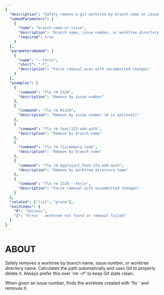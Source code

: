 ```yaml
---
{
  "description": "Safely remove a git worktree by branch name or issue number",
  "namedParameters": [
    {
      "name": "branch-name-or-issue",
      "description": "Branch name, issue number, or worktree directory name to remove",
      "required": true
    }
  ],
  "parametersNamed": [
    {
      "name": "--force",
      "short": "-f",
      "description": "Force removal even with uncommitted changes"
    }
  ],
  "examples": [
    {
      "command": "flo rm 1320",
      "description": "Remove by issue number"
    },
    {
      "command": "flo rm #1320",
      "description": "Remove by issue number (# is optional)"
    },
    {
      "command": "flo rm feat/123-add-auth",
      "description": "Remove by branch name"
    },
    {
      "command": "flo rm fix/memory-leak",
      "description": "Remove by branch name"
    },
    {
      "command": "flo rm myproject_feat-123-add-auth",
      "description": "Remove by worktree directory name"
    },
    {
      "command": "flo rm 1320 --force",
      "description": "Force removal with uncommitted changes"
    }
  ],
  "related": ["list", "prune"],
  "exitCodes": {
    "0": "Success",
    "1": "Error - worktree not found or removal failed"
  }
}
---
```


# ABOUT

Safely removes a worktree by branch name, issue number, or worktree directory name.
Calculates the path automatically and uses Git to properly
delete it. Always prefer this over 'rm -rf' to keep Git
state clean.

When given an issue number, finds the worktree created with
'flo <issue-number>' and removes it.
